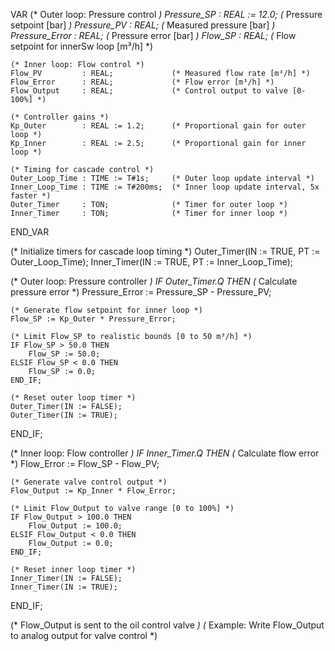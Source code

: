 VAR
    (* Outer loop: Pressure control *)
    Pressure_SP     : REAL := 12.0;     (* Pressure setpoint [bar] *)
    Pressure_PV     : REAL;             (* Measured pressure [bar] *)
    Pressure_Error  : REAL;             (* Pressure error [bar] *)
    Flow_SP         : REAL;             (* Flow setpoint for innerSw loop [m³/h] *)

    (* Inner loop: Flow control *)
    Flow_PV         : REAL;             (* Measured flow rate [m³/h] *)
    Flow_Error      : REAL;             (* Flow error [m³/h] *)
    Flow_Output     : REAL;             (* Control output to valve [0-100%] *)

    (* Controller gains *)
    Kp_Outer        : REAL := 1.2;      (* Proportional gain for outer loop *)
    Kp_Inner        : REAL := 2.5;      (* Proportional gain for inner loop *)

    (* Timing for cascade control *)
    Outer_Loop_Time : TIME := T#1s;     (* Outer loop update interval *)
    Inner_Loop_Time : TIME := T#200ms;  (* Inner loop update interval, 5x faster *)
    Outer_Timer     : TON;              (* Timer for outer loop *)
    Inner_Timer     : TON;              (* Timer for inner loop *)
END_VAR

(* Initialize timers for cascade loop timing *)
Outer_Timer(IN := TRUE, PT := Outer_Loop_Time);
Inner_Timer(IN := TRUE, PT := Inner_Loop_Time);

(* Outer loop: Pressure controller *)
IF Outer_Timer.Q THEN
    (* Calculate pressure error *)
    Pressure_Error := Pressure_SP - Pressure_PV;
    
    (* Generate flow setpoint for inner loop *)
    Flow_SP := Kp_Outer * Pressure_Error;
    
    (* Limit Flow_SP to realistic bounds [0 to 50 m³/h] *)
    IF Flow_SP > 50.0 THEN
        Flow_SP := 50.0;
    ELSIF Flow_SP < 0.0 THEN
        Flow_SP := 0.0;
    END_IF;
    
    (* Reset outer loop timer *)
    Outer_Timer(IN := FALSE);
    Outer_Timer(IN := TRUE);
END_IF;

(* Inner loop: Flow controller *)
IF Inner_Timer.Q THEN
    (* Calculate flow error *)
    Flow_Error := Flow_SP - Flow_PV;
    
    (* Generate valve control output *)
    Flow_Output := Kp_Inner * Flow_Error;
    
    (* Limit Flow_Output to valve range [0 to 100%] *)
    IF Flow_Output > 100.0 THEN
        Flow_Output := 100.0;
    ELSIF Flow_Output < 0.0 THEN
        Flow_Output := 0.0;
    END_IF;
    
    (* Reset inner loop timer *)
    Inner_Timer(IN := FALSE);
    Inner_Timer(IN := TRUE);
END_IF;

(* Flow_Output is sent to the oil control valve *)
(* Example: Write Flow_Output to analog output for valve control *)
